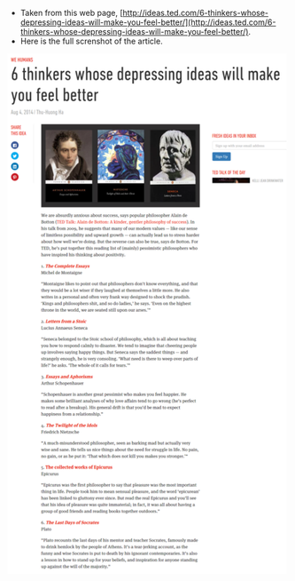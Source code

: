 * Taken from this web page, [http://ideas.ted.com/6-thinkers-whose-depressing-ideas-will-make-you-feel-better/](http://ideas.ted.com/6-thinkers-whose-depressing-ideas-will-make-you-feel-better/).
* Here is the full screnshot of the article.

![./20161031-0004-gmt+2-6-thinkers-whose-depressing-ideas-will-make-you-feel-better-1.png](./20161031-0004-gmt+2-6-thinkers-whose-depressing-ideas-will-make-you-feel-better-1.png)